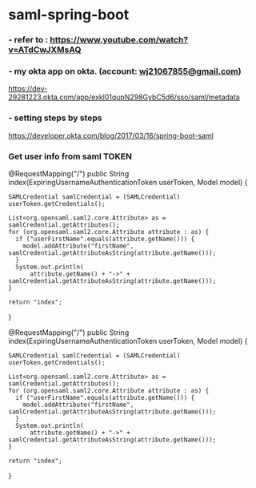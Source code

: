 # saml-spring-boot






### - refer to : https://www.youtube.com/watch?v=ATdCwJXMsAQ

###  - my okta app on okta. (account: wj21067855@gmail.com)
https://dev-29281223.okta.com/app/exkl01qupN298GybC5d6/sso/saml/metadata

###  - setting steps by steps
https://developer.okta.com/blog/2017/03/16/spring-boot-saml


###  Get user info from saml TOKEN
  @RequestMapping("/")
  public String index(ExpiringUsernameAuthenticationToken userToken, Model model) {

    SAMLCredential samlCredential = (SAMLCredential) userToken.getCredentials();

    List<org.opensaml.saml2.core.Attribute> as = samlCredential.getAttributes();
    for (org.opensaml.saml2.core.Attribute attribute : as) {
      if ("userFirstName".equals(attribute.getName())) {
        model.addAttribute("firstName", samlCredential.getAttributeAsString(attribute.getName()));
      }
      System.out.println(
          attribute.getName() + "->" + samlCredential.getAttributeAsString(attribute.getName()));
    }

    return "index";
  }
  
  @RequestMapping("/")
  public String index(ExpiringUsernameAuthenticationToken userToken, Model model) {

    SAMLCredential samlCredential = (SAMLCredential) userToken.getCredentials();

    List<org.opensaml.saml2.core.Attribute> as = samlCredential.getAttributes();
    for (org.opensaml.saml2.core.Attribute attribute : as) {
      if ("userFirstName".equals(attribute.getName())) {
        model.addAttribute("firstName", samlCredential.getAttributeAsString(attribute.getName()));
      }
      System.out.println(
          attribute.getName() + "->" + samlCredential.getAttributeAsString(attribute.getName()));
    }

    return "index";
  }
